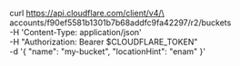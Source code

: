 curl https://api.cloudflare.com/client/v4/\
accounts/f90ef5581b1301b7b68addfc9fa42297/r2/buckets \
	 -H 'Content-Type: application/json' \
	 -H "Authorization: Bearer $CLOUDFLARE_TOKEN" \
	 -d '{ 
				"name": "my-bucket", 
				"locationHint": "enam" 
			}'


